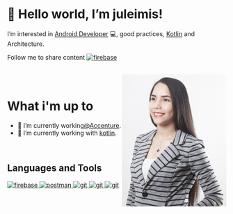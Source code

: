 # 👋 Hello world, I’m juleimis!

I’m interested in [Android Developer](https://developer.android.com) 💻, good practices, [Kotlin](https://kotlinlang.org/) and Architecture.

Follow me to share content  <a href="https://firebase.google.com/" target="_blank"> <img src="[https://www.vectorlogo.zone/logos/firebase/firebase-icon.svg](https://www.vectorlogo.zone/util/preview.html?image=/logos/linkedin/linkedin-icon.svg)" alt="firebase" width="35" height="35"/> </a>
<br/>
<br/>

<img align="right" alt="GIF" src="./image.png" width="240px" />

<br />

 # What i'm up to
- 🔭 I’m currently working[@Accenture](https://www.accenture.com/cl-es).
 - 🌱 I’m currently working with [kotlin](https://kotlinlang.org/).  

<br />

 ## Languages and Tools
 
 <a href="https://firebase.google.com/" target="_blank"> <img src="https://www.vectorlogo.zone/logos/firebase/firebase-icon.svg" alt="firebase" width="65" height="65"/> </a>
<a href="https://postman.com" target="_blank"> <img src="https://www.vectorlogo.zone/logos/getpostman/getpostman-icon.svg" alt="postman" width="65" height="65"/> </a>
<a href="https://git-scm.com/" target="_blank"> <img src="https://www.vectorlogo.zone/logos/git-scm/git-scm-icon.svg" alt="git" width="65" height="65"/>  </a>
  <a href="https://git-scm.com/" target="_blank"> <img src="https://www.vectorlogo.zone/logos/kotlinlang/kotlinlang-icon.svg" alt="git" width="65" height="65"/>  </a>
  <a href="https://git-scm.com/" target="_blank"> <img src="https://www.vectorlogo.zone/logos/java/java-icon.svg" alt="git" width="65" height="65"/>  </a>
</p>

  

  



                                                                    


<!---
juleimisf/juleimisf is a ✨ special ✨ repository because its `README.md` (this file) appears on your GitHub profile.
You can click the Preview link to take a look at your changes.
--->
